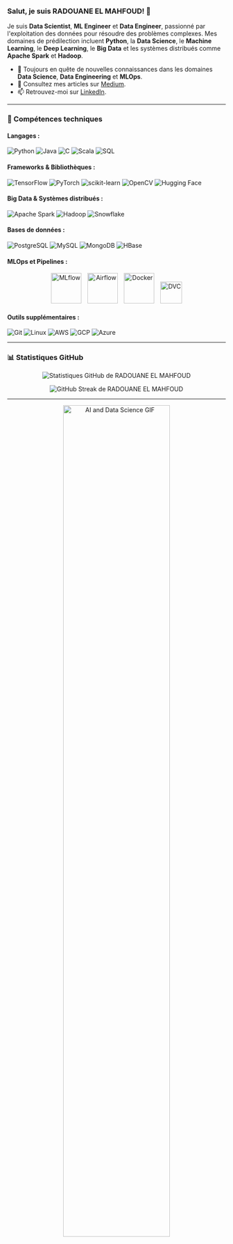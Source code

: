<!-- Introduction -->
### Salut, je suis RADOUANE EL MAHFOUD! 👋

Je suis **Data Scientist**, **ML Engineer** et **Data Engineer**, passionné par l'exploitation des données pour résoudre des problèmes complexes. Mes domaines de prédilection incluent **Python**, la **Data Science**, le **Machine Learning**, le **Deep Learning**, le **Big Data** et les systèmes distribués comme **Apache Spark** et **Hadoop**.

- 🌱 Toujours en quête de nouvelles connaissances dans les domaines **Data Science**, **Data Engineering** et **MLOps**.
- 📝 Consultez mes articles sur [Medium](https://medium.com/@elmahfoudradwane).
- 📫 Retrouvez-moi sur [LinkedIn](https://www.linkedin.com/in/radouane-el-mahfoud-493684232/).

---

<!-- Skills -->
### 🚀 Compétences techniques

#### Langages :
![Python](https://img.shields.io/badge/-Python-3776AB?logo=python&logoColor=white&style=flat)
![Java](https://img.shields.io/badge/-Java-007396?logo=java&logoColor=white&style=normal)
![C](https://img.shields.io/badge/-C-A8B9CC?logo=c&logoColor=white&style=flat)
![Scala](https://img.shields.io/badge/-Scala-DC322F?logo=scala&logoColor=white&style=flat)
![SQL](https://img.shields.io/badge/-SQL-4479A1?logo=postgresql&logoColor=white&style=flat)

#### Frameworks & Bibliothèques :
![TensorFlow](https://img.shields.io/badge/-TensorFlow-FF6F00?logo=tensorflow&logoColor=white&style=flat)
![PyTorch](https://img.shields.io/badge/-PyTorch-FF6F00?logo=pytorch&logoColor=white&style=flat)
![scikit-learn](https://img.shields.io/badge/-ScikitLearn-F7931E?logo=scikit-learn&logoColor=white&style=flat)
![OpenCV](https://img.shields.io/badge/-OpenCV-5C3EE8?logo=opencv&logoColor=white&style=flat)
![Hugging Face](https://img.shields.io/badge/-Hugging%20Face-FFD33D?logo=huggingface&logoColor=black&style=flat)

#### Big Data & Systèmes distribués :
![Apache Spark](https://img.shields.io/badge/-Apache%20Spark-E25A1C?logo=apachespark&logoColor=white&style=flat)
![Hadoop](https://img.shields.io/badge/-Hadoop-66CCFF?logo=apachehadoop&logoColor=white&style=flat)
![Snowflake](https://img.shields.io/badge/-Snowflake-29B5E8?logo=snowflake&logoColor=white&style=flat)

#### Bases de données :
![PostgreSQL](https://img.shields.io/badge/-PostgreSQL-336791?logo=postgresql&logoColor=white&style=flat)
![MySQL](https://img.shields.io/badge/-MySQL-4479A1?logo=mysql&logoColor=white&style=flat)
![MongoDB](https://img.shields.io/badge/-MongoDB-47A248?logo=mongodb&logoColor=white&style=flat)
![HBase](https://img.shields.io/badge/-HBase-66CCFF?logo=apachehadoop&logoColor=white&style=flat)

#### MLOps et Pipelines :
<p align="center">
  <img src="https://miro.medium.com/v2/resize:fit:1056/0*5Hubk4Nwe7BdQS2D" alt="MLflow" width="70" style="display:inline-block; margin-right:10px"/>
  <img src="https://upload.wikimedia.org/wikipedia/commons/thumb/d/de/AirflowLogo.png/800px-AirflowLogo.png" alt="Airflow" width="70" style="display:inline-block; margin-right:10px"/>
  <img src="https://cloudnium.net/wp-content/uploads/2024/05/Docker-Logo-2013.png" alt="Docker" width="70" style="display:inline-block; margin-right:10px"/>
  <img src="https://dvc.org/img/dvc_icon-color--square_vector.svg" alt="DVC" width="50" style="display:inline-block"/>
</p>


#### Outils supplémentaires :
![Git](https://img.shields.io/badge/-Git-F05032?logo=git&logoColor=white&style=flat)
![Linux](https://img.shields.io/badge/-Linux-FCC624?logo=linux&logoColor=black&style=flat)
![AWS](https://img.shields.io/badge/-AWS-232F3E?logo=amazon-aws&logoColor=white&style=flat)
![GCP](https://img.shields.io/badge/-GCP-4285F4?logo=google-cloud&logoColor=white&style=flat)
![Azure](https://img.shields.io/badge/-Azure-0078D7?logo=microsoft-azure&logoColor=white&style=flat)

---

<!-- GitHub Stats -->
### 📊 Statistiques GitHub
<p align="center">
  <img src="https://github-readme-stats.vercel.app/api?username=aquam503&show_icons=true&theme=dark" alt="Statistiques GitHub de RADOUANE EL MAHFOUD" />
</p>

<p align="center">
  <img src="https://github-readme-streak-stats.herokuapp.com/?user=aquam503&theme=dark" alt="GitHub Streak de RADOUANE EL MAHFOUD" />
</p>

---

<!-- Footer -->
<p align="center">
  <img src="https://media.giphy.com/media/3oKIPEqDGUULpEU0aQ/giphy.gif" width="70%" alt="AI and Data Science GIF" />
</p>
